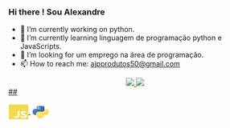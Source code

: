 ### Hi there ! Sou Alexandre
- 🔭 I’m currently working on  python.
- 🌱 I’m currently learning linguagem de programação python e JavaScripts.
- 🤔 I’m looking for  um emprego na área de programação.
- 📫 How to reach me: ajpprodutos50@gmail.com

<div align="center">
  <a href="https://github.com/Alexandre-Peres">
  <img height="180em" src="https://github-readme-stats.vercel.app/api?username=Alexandre-peres&show_icons=false&theme=dark&include_all_commits=true&count_private=true"/>
  <img height="180em" src="https://github-readme-stats.vercel.app/api/top-langs/?username=Alexandre-peres&layout=compact&langs_count=7&theme=dark"/>
</div>
##
  <div style="display: inline_block"><br>
  <img align="center" alt="Alexandre-Js" height="30" width="40" src="https://raw.githubusercontent.com/devicons/devicon/master/icons/javascript/javascript-plain.svg">
  <img align="center" alt="Alexandre-Python" height="30" width="40" src="https://raw.githubusercontent.com/devicons/devicon/master/icons/python/python-original.svg">
  
</div>
  
